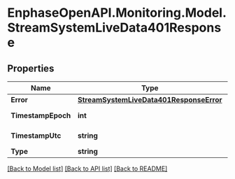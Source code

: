 # EnphaseOpenAPI.Monitoring.Model.StreamSystemLiveData401Response

## Properties

Name | Type | Description | Notes
------------ | ------------- | ------------- | -------------
**Error** | [**StreamSystemLiveData401ResponseError**](StreamSystemLiveData401ResponseError.md) |  | [optional] 
**TimestampEpoch** | **int** | Timestamp in epoch format. | [optional] 
**TimestampUtc** | **string** | Timestamp in UTC format. | [optional] 
**Type** | **string** | authentication_error | [optional] 

[[Back to Model list]](../README.md#documentation-for-models) [[Back to API list]](../README.md#documentation-for-api-endpoints) [[Back to README]](../README.md)

